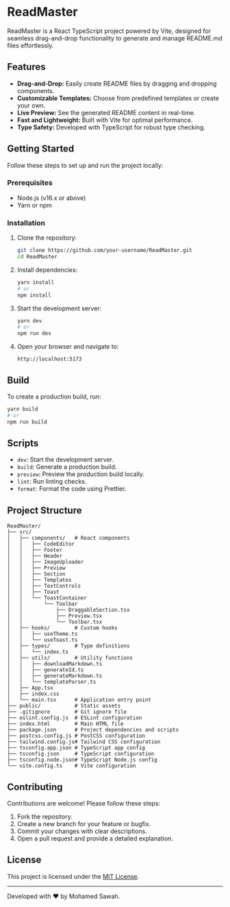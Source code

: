 # ReadMaster

ReadMaster is a React TypeScript project powered by Vite, designed for seamless drag-and-drop functionality to generate and manage README.md files effortlessly.

## Features

- **Drag-and-Drop:** Easily create README files by dragging and dropping components.
- **Customizable Templates:** Choose from predefined templates or create your own.
- **Live Preview:** See the generated README content in real-time.
- **Fast and Lightweight:** Built with Vite for optimal performance.
- **Type Safety:** Developed with TypeScript for robust type checking.

## Getting Started

Follow these steps to set up and run the project locally:

### Prerequisites

- Node.js (v16.x or above)
- Yarn or npm

### Installation

1. Clone the repository:
   ```bash
   git clone https://github.com/your-username/ReadMaster.git
   cd ReadMaster
   ```

2. Install dependencies:
   ```bash
   yarn install
   # or
   npm install
   ```

3. Start the development server:
   ```bash
   yarn dev
   # or
   npm run dev
   ```

4. Open your browser and navigate to:
   ```
   http://localhost:5173
   ```

## Build

To create a production build, run:
```bash
yarn build
# or
npm run build
```

## Scripts

- `dev`: Start the development server.
- `build`: Generate a production build.
- `preview`: Preview the production build locally.
- `lint`: Run linting checks.
- `format`: Format the code using Prettier.

## Project Structure

```plaintext
ReadMaster/
├── src/
│   ├── components/   # React components
│   │   ├── CodeEditor
│   │   ├── Footer
│   │   ├── Header
│   │   ├── ImageUploader
│   │   ├── Preview
│   │   ├── Section
│   │   ├── Templates
│   │   ├── TextControls
│   │   ├── Toast
│   │   └── ToastContainer
│   │       └── Toolbar
│   │           ├── DraggableSection.tsx
│   │           ├── Preview.tsx
│   │           └── Toolbar.tsx
│   ├── hooks/        # Custom hooks
│   │   ├── useTheme.ts
│   │   └── useToast.ts
│   ├── types/        # Type definitions
│   │   └── index.ts
│   ├── utils/        # Utility functions
│   │   ├── downloadMarkdown.ts
│   │   ├── generateId.ts
│   │   ├── generateMarkdown.ts
│   │   └── templateParser.ts
│   ├── App.tsx
│   ├── index.css
│   └── main.tsx      # Application entry point
├── public/           # Static assets
├── .gitignore        # Git ignore file
├── eslint.config.js  # ESLint configuration
├── index.html        # Main HTML file
├── package.json      # Project dependencies and scripts
├── postcss.config.js # PostCSS configuration
├── tailwind.config.js# Tailwind CSS configuration
├── tsconfig.app.json # TypeScript app config
├── tsconfig.json     # TypeScript configuration
├── tsconfig.node.json# TypeScript Node.js config
└── vite.config.ts    # Vite configuration
```

## Contributing

Contributions are welcome! Please follow these steps:

1. Fork the repository.
2. Create a new branch for your feature or bugfix.
3. Commit your changes with clear descriptions.
4. Open a pull request and provide a detailed explanation.

## License

This project is licensed under the [MIT License](./LICENSE).

---

Developed with ❤️ by Mohamed Sawah.
